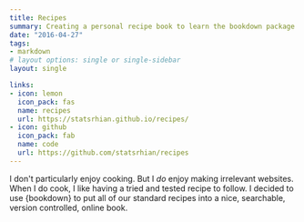 ```yaml
---
title: Recipes
summary: Creating a personal recipe book to learn the bookdown package.
date: "2016-04-27"
tags:
- markdown
# layout options: single or single-sidebar
layout: single

links:
- icon: lemon
  icon_pack: fas
  name: recipes
  url: https://statsrhian.github.io/recipes/
- icon: github
  icon_pack: fab
  name: code
  url: https://github.com/statsrhian/recipes
---
```


I don't particularly enjoy cooking. But I _do_ enjoy making irrelevant websites.
When I do cook, I like having a tried and tested recipe to follow. I decided to use {bookdown} to put all of our standard recipes into a nice, searchable, version controlled, online book.
